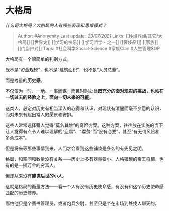 # 大格局
*什么是大格局？大格局的人有哪些表现和思维模式？*

> Author: #Anonymity
Last update: *23/07/2021* 
Links: [[Nell Nell/其它/大格局]] [[世界史]] [[学习的快乐]] [[学习哲学 - 之一]] [[奢侈品1]] [[家族]] [[门当户对]]
Tags:  #社会科学Social-Science #家族Clan #人生管理SOP 



大格局有一个很简单的判别方式。

既不是“资金规模”，也不是“建筑面积”，也不是“人员总量”。

而是考量的**历史感**。

不仅仅为一时、一地、一事而谋，而且时时处处**既充分的面对现实的挑战，也站在一切过去的经验之上，面向一切未来的可能**。

这类人，必定对历史有相当深入的心得和认识，对现状有清醒而毫不乡愿的认识，而对未来有超出常人的愿景和安排。

这些人常常选择旁人觉得“莫名其妙”的奇怪方案。这种方案，往往放在实施的当下让人觉得有点令人难以理解的“迂腐”、“累赘”而“没有必要”，甚至“有无谓风险和多余成本”。

但是将来等那些事情到来，人们才会看到这些铺垫是多么的有先见之明。

格局，和空间和数量没有关系——历史上多有器量狭小、人格猥琐的帝王将相，也有的是一掷万金的穷富人。

但却从来没有**能谋后世的小人**。

这就是格局的衡量方法——看一个人有没有历史使命感，有没有和这个历史使命感匹配的历史修养。

哪怕他只是个图书管理员，或者炮兵少尉，甚至只是个在市场到处找人聊天的。



